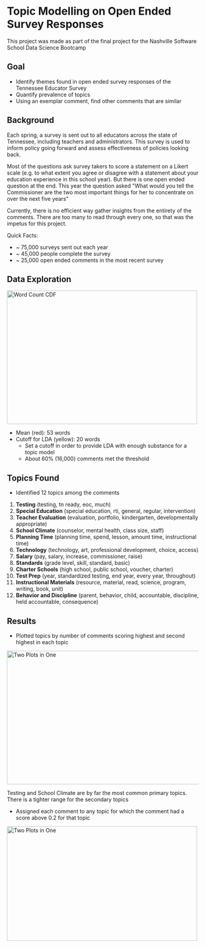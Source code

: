 # Topic Modelling on Open Ended Survey Responses

This project was made as part of the final project for the Nashville Software School Data Science Bootcamp

## Goal

* Identify themes found in open ended survey responses of the Tennessee Educator Survey
* Quantify prevalence of topics 
* Using an exemplar comment, find other comments that are similar

## Background 

Each spring, a survey is sent out to all educators across the state of Tennessee, including teachers and administrators. This survey is used to inform policy going forward and assess effectiveness of policies looking back.

Most of the questions ask survey takers to score a statement on a Likert scale (e.g. to what extent you agree or disagree with a statement about your education experience in this school year). But there is one open ended question at the end. This year the question asked "What would you tell the Commissioner are the two most important things for her to concentrate on over the next five years"

Currently, there is no efficient way gather insights from the entirety of the comments. There are too many to read through every one, so that was the impetus for this project.

Quick Facts:
* ~ 75,000 surveys sent out each year
* ~ 45,000 people complete the survey
* ~ 25,000 open ended comments in the most recent survey

## Data Exploration

<img src="/../screenshots/cdf_word_counts.png" width="500" height="350" title="Word Count CDF"> 

* Mean (red): 53 words
* Cutoff for LDA (yellow): 20 words
    * Set a cutoff in order to provide LDA with enough substance for a topic model
    * About 60% (16,000) comments met the threshold

## Topics Found

* Identified 12 topics among the comments

1. **Testing** (testing, tn ready, eoc, much)
2. **Special Education** (special education, rti, general, regular, intervention)
3. **Teacher Evaluation** (evaluation, portfolio, kindergarten, developmentally appropriate)
4. **School Climate** (counselor, mental health, class size, staff)
5. **Planning Time** (planning time, spend, lesson, amount time, instructional time)
6. **Technology** (technology, art, professional development, choice, access)
7. **Salary** (pay, salary, increase, commissioner, raise)
8. **Standards** (grade level, skill, standard, basic)
9. **Charter Schools** (high school, public school, voucher, charter)
10. **Test Prep** (year, standardized testing, end year, every year, throughout)
11. **Instructional Materials** (resource, material, read, science, program, writing, book, unit)
12. **Behavior and Discipline** (parent, behavior, child, accountable, discipline, held accountable, consequence)

## Results

* Plotted topics by number of comments scoring highest and second highest in each topic 

<img src="/../screenshots/capstone_presentation.png" width="700" height="350" title="Two Plots in One">

Testing and School Climate are by far the most common primary topics. There is a tighter range for the secondary topics

* Assigned each comment to any topic for which the comment had a score above 0.2 for that topic

<img src="/../screenshots/percentage_slide.png" width="500" height="300" title="Two Plots in One">

